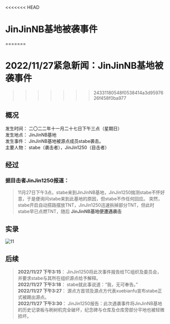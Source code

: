 <<<<<<< HEAD
# JinJinNB基地被袭事件

=======
# **2022/11/27紧急新闻：JinJinNB基地被袭事件**
>>>>>>> 24331180548f0538414a3d9597626f458f0ba977
## **概况**
发生时间： 二〇二二年十一月二十七日下午三点（星期日）  
发生地点： JinJinNB基地  
发生事件： JinJinNB基地被源点成员stabe袭击。  
主要人物： stabe（袭击者），JinJin1250（目击者）
## **经过**
### **据目击者JinJin1250报道：**
>11月27日下午3点，stabe来到JinJinNB基地，JinJin1250揣测stabe不怀好意，于是便询问stabe来到此基地的原因，但stabe不作任何回应。
突然，stabe开启自动搭路摆放TNT，JinJin1250迅速拆掉部分TNT，但此时stabe早已点燃TNT，随后 **JinJinNB基地便遭遇袭击**
## **实录**
![11](https://voidtech.cn/i/2022/11/27/vutqvv.png)
## **后续**
> **2022/11/27 下午3:15**： JinJin1250将此次事件报告给TC组织及委员会，并要求stabe与其所在组织源点给予解释。  
**2022/11/27 下午3:18**： stabe就此事说道：“我，无可奉告。”  
**2022/11/27 下午3:27**： 源点方首领及源点方代表xuebianfu宣布stabe正式被踢出源点。  
**2022/11/27 下午3:30**： JinJin1250报告：此次遇袭事件将JinJinNB基地的历史记录板与刷树机完全破坏，纪念碑与仓库及仓库旁部分平地也被轻微损坏。
